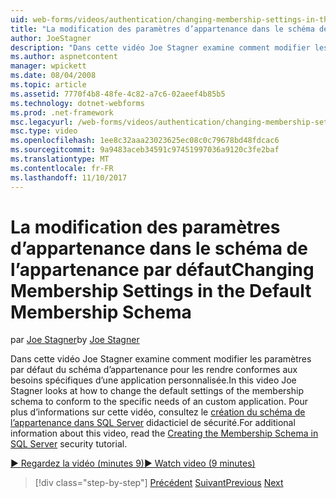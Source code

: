```yaml
---
uid: web-forms/videos/authentication/changing-membership-settings-in-the-default-membership-schema
title: "La modification des paramètres d’appartenance dans le schéma de l’appartenance par défaut | Documents Microsoft"
author: JoeStagner
description: "Dans cette vidéo Joe Stagner examine comment modifier les paramètres par défaut du schéma d’appartenance pour les rendre conformes aux besoins spécifiques d’une application personnalisée. Pré..."
ms.author: aspnetcontent
manager: wpickett
ms.date: 08/04/2008
ms.topic: article
ms.assetid: 7770f4b8-48fe-4c82-a7c6-02aeef4b85b5
ms.technology: dotnet-webforms
ms.prod: .net-framework
msc.legacyurl: /web-forms/videos/authentication/changing-membership-settings-in-the-default-membership-schema
msc.type: video
ms.openlocfilehash: 1ee8c32aaa23023625ec08c0c79678bd48fdcac6
ms.sourcegitcommit: 9a9483aceb34591c97451997036a9120c3fe2baf
ms.translationtype: MT
ms.contentlocale: fr-FR
ms.lasthandoff: 11/10/2017
---
```

<a name="changing-membership-settings-in-the-default-membership-schema"></a><span data-ttu-id="3ae9a-104">La modification des paramètres d’appartenance dans le schéma de l’appartenance par défaut</span><span class="sxs-lookup"><span data-stu-id="3ae9a-104">Changing Membership Settings in the Default Membership Schema</span></span>
====================
<span data-ttu-id="3ae9a-105">par [Joe Stagner](https://github.com/JoeStagner)</span><span class="sxs-lookup"><span data-stu-id="3ae9a-105">by [Joe Stagner](https://github.com/JoeStagner)</span></span>

<span data-ttu-id="3ae9a-106">Dans cette vidéo Joe Stagner examine comment modifier les paramètres par défaut du schéma d’appartenance pour les rendre conformes aux besoins spécifiques d’une application personnalisée.</span><span class="sxs-lookup"><span data-stu-id="3ae9a-106">In this video Joe Stagner looks at how to change the default settings of the membership schema to conform to the specific needs of an custom application.</span></span> <span data-ttu-id="3ae9a-107">Pour plus d’informations sur cette vidéo, consultez le [création du schéma de l’appartenance dans SQL Server](../../overview/older-versions-security/membership/creating-the-membership-schema-in-sql-server-vb.md) didacticiel de sécurité.</span><span class="sxs-lookup"><span data-stu-id="3ae9a-107">For additional information about this video, read the [Creating the Membership Schema in SQL Server](../../overview/older-versions-security/membership/creating-the-membership-schema-in-sql-server-vb.md) security tutorial.</span></span>

[<span data-ttu-id="3ae9a-108">&#9654; Regardez la vidéo (minutes 9)</span><span class="sxs-lookup"><span data-stu-id="3ae9a-108">&#9654; Watch video (9 minutes)</span></span>](https://channel9.msdn.com/Blogs/ASP-NET-Site-Videos/changing-membership-settings-in-the-default-membership-schema)

>[!div class="step-by-step"]
<span data-ttu-id="3ae9a-109">[Précédent](configuring-sql-to-work-with-membership-schemas.md)
[Suivant](creating-user-accounts-with-the-create-user-wizard.md)</span><span class="sxs-lookup"><span data-stu-id="3ae9a-109">[Previous](configuring-sql-to-work-with-membership-schemas.md)
[Next](creating-user-accounts-with-the-create-user-wizard.md)</span></span>
